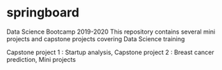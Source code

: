 # springboard
Data Science Bootcamp 2019-2020 
This repository contains several mini projects and capstone projects covering Data Science training

Capstone project 1 : Startup analysis, 
Capstone project 2 : Breast cancer prediction,
Mini projects
